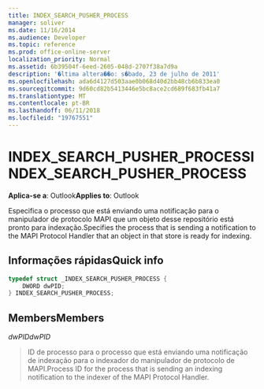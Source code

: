 ```yaml
---
title: INDEX_SEARCH_PUSHER_PROCESS
manager: soliver
ms.date: 11/16/2014
ms.audience: Developer
ms.topic: reference
ms.prod: office-online-server
localization_priority: Normal
ms.assetid: 6b39504f-6eed-2605-048d-2707f38a7d9a
description: '�ltima altera��o: s�bado, 23 de julho de 2011'
ms.openlocfilehash: ada6d4127d503aae0b068d40d2bb48cb6b833ea0
ms.sourcegitcommit: 9d60cd82b5413446e5bc8ace2cd689f683fb41a7
ms.translationtype: MT
ms.contentlocale: pt-BR
ms.lasthandoff: 06/11/2018
ms.locfileid: "19767551"
---
```

# <a name="indexsearchpusherprocess"></a><span data-ttu-id="f6f4f-103">INDEX_SEARCH_PUSHER_PROCESS</span><span class="sxs-lookup"><span data-stu-id="f6f4f-103">INDEX_SEARCH_PUSHER_PROCESS</span></span>

  
  
<span data-ttu-id="f6f4f-104">**Aplica-se a**: Outlook</span><span class="sxs-lookup"><span data-stu-id="f6f4f-104">**Applies to**: Outlook</span></span> 
  
<span data-ttu-id="f6f4f-105">Especifica o processo que está enviando uma notificação para o manipulador de protocolo MAPI que um objeto desse repositório está pronto para indexação.</span><span class="sxs-lookup"><span data-stu-id="f6f4f-105">Specifies the process that is sending a notification to the MAPI Protocol Handler that an object in that store is ready for indexing.</span></span>
  
## <a name="quick-info"></a><span data-ttu-id="f6f4f-106">Informações rápidas</span><span class="sxs-lookup"><span data-stu-id="f6f4f-106">Quick info</span></span>

```cpp
typedef struct _INDEX_SEARCH_PUSHER_PROCESS {  
    DWORD dwPID;  
} INDEX_SEARCH_PUSHER_PROCESS; 
```

## <a name="members"></a><span data-ttu-id="f6f4f-107">Members</span><span class="sxs-lookup"><span data-stu-id="f6f4f-107">Members</span></span>

 <span data-ttu-id="f6f4f-108">*dwPID*</span><span class="sxs-lookup"><span data-stu-id="f6f4f-108">*dwPID*</span></span> 
  
>  <span data-ttu-id="f6f4f-109">ID de processo para o processo que está enviando uma notificação de indexação para o indexador do manipulador de protocolo de MAPI.</span><span class="sxs-lookup"><span data-stu-id="f6f4f-109">Process ID for the process that is sending an indexing notification to the indexer of the MAPI Protocol Handler.</span></span> 
    

